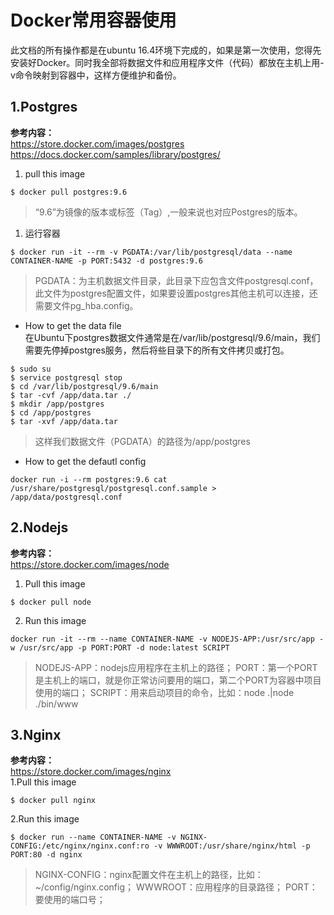 # Docker常用容器使用
此文档的所有操作都是在ubuntu 16.4环境下完成的，如果是第一次使用，您得先安装好Docker。同时我全部将数据文件和应用程序文件（代码）都放在主机上用-v命令映射到容器中，这样方便维护和备份。
## 1.Postgres
**参考内容：**  
https://store.docker.com/images/postgres  
https://docs.docker.com/samples/library/postgres/  
1. pull this image
```
$ docker pull postgres:9.6
```
> “9.6”为镜像的版本或标签（Tag）,一般来说也对应Postgres的版本。  
1. 运行容器
```
$ docker run -it --rm -v PGDATA:/var/lib/postgresql/data --name CONTAINER-NAME -p PORT:5432 -d postgres:9.6
```
> PGDATA：为主机数据文件目录，此目录下应包含文件postgresql.conf，此文件为postgres配置文件，如果要设置postgres其他主机可以连接，还需要文件pg_hba.config。
- How to get the data file  
在Ubuntu下postgres数据文件通常是在/var/lib/postgresql/9.6/main，我们需要先停掉postgres服务，然后将些目录下的所有文件拷贝或打包。

```
$ sudo su   
$ service postgresql stop
$ cd /var/lib/postgresql/9.6/main
$ tar -cvf /app/data.tar ./
$ mkdir /app/postgres
$ cd /app/postgres
$ tar -xvf /app/data.tar
```
> 这样我们数据文件（PGDATA）的路径为/app/postgres
- How to get the defautl config

```
docker run -i --rm postgres:9.6 cat /usr/share/postgresql/postgresql.conf.sample > /app/data/postgresql.conf
```
## 2.Nodejs
**参考内容：**  
https://store.docker.com/images/node  
1. Pull this image

```
$ docker pull node
```
2. Run this image

```
docker run -it --rm --name CONTAINER-NAME -v NODEJS-APP:/usr/src/app -w /usr/src/app -p PORT:PORT -d node:latest SCRIPT

```
> NODEJS-APP：nodejs应用程序在主机上的路径；
PORT：第一个PORT是主机上的端口，就是你正常访问要用的端口，第二个PORT为容器中项目使用的端口；
SCRIPT：用来启动项目的命令，比如：node .|node ./bin/www
## 3.Nginx
**参考内容：**  
https://store.docker.com/images/nginx  
1.Pull this image
```
$ docker pull nginx
```
2.Run this image
```
$ docker run --name CONTAINER-NAME -v NGINX-CONFIG:/etc/nginx/nginx.conf:ro -v WWWROOT:/usr/share/nginx/html -p PORT:80 -d nginx
```
> NGINX-CONFIG：nginx配置文件在主机上的路径，比如：~/config/nginx.config；
WWWROOT：应用程序的目录路径；
PORT：要使用的端口号；